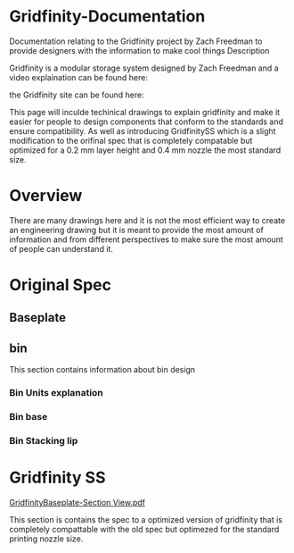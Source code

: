 # Gridfinity-Documentation
Documentation relating to the Gridfinity project by Zach Freedman to provide designers with the information to make cool things
Description

Gridfinity is a modular storage system designed by Zach Freedman and a video explaination can be found here: 

the Gridfinity site can be found here:

This page will inculde techinical drawings to explain gridfinity and make it easier for people to design components that conform to the standards and ensure compatibility. As well as introducing GridfinitySS which is a slight modification to the orifinal spec that is completely compatable but optimized for a 0.2 mm layer height and 0.4 mm nozzle the most standard size. 

# Overview 
There are many drawings here and it is not the most efficient way to create an engineering drawing but it is meant to provide the most amount of information and from different perspectives to make sure the most amount of people can understand it. 

# Original Spec

## Baseplate

<object data="assets/Baseplate total width" width="1000" height="1000" type='application/pdf'></object>

## bin
This section contains information about bin design 

### Bin Units explanation

### Bin base 

### Bin Stacking lip

# Gridfinity SS

[GridfinityBaseplate-Section View.pdf](https://github.com/Stu142/Gridfinity-Documentation/files/13200376/GridfinityBaseplate-Section.View.pdf)

This section is contains the spec to a optimized version of gridfinity that is completely compattable with the old spec but optimezed for the standard printing nozzle size. 


